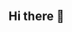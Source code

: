 ## Hi there 👋

<!--
**varun-dhawan/varun-dhawan** is a ✨ _special_ ✨ repository because its `README.md` (this file) appears on your GitHub profile.

Here are some ideas to get you started:

- 🔭 I’m currently working on Azure Database for Postgres.
- 🌱 I’m currently learning art of technical product management and distributed databases.
- 👯 I’m looking to collaborate on open-source projects related to PostgreSQL and cloud services.
- 🤔 I’m looking for help with innvative observability solution on OSS postgres.  
- 💬 Ask me about PostgreSQL, cloud databases, and Azure services.
- 📫 How to reach me: You can connect with me on LinkedIn (https://www.linkedin.com/in/varundhawan/)
- 😄 Pronouns: He/Him
- ⚡ Fun fact: I’m passionate about cardio activities, especially indoor cycling and outdoor biking. However, I hate strength training.

-->
